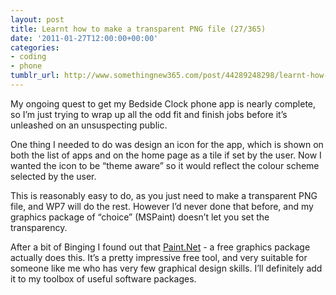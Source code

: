 ```yaml
---
layout: post
title: Learnt how to make a transparent PNG file (27/365)
date: '2011-01-27T12:00:00+00:00'
categories:
- coding
- phone
tumblr_url: http://www.somethingnew365.com/post/44289248298/learnt-how-to-make-a-transparent-png-file-273
---
```

My ongoing quest to get my Bedside Clock phone app is nearly complete, so I’m just trying to wrap up all the odd fit and finish jobs before it’s unleashed on an unsuspecting public.

One thing I needed to do was design an icon for the app, which is shown on both the list of apps and on the home page as a tile if set by the user. Now I wanted the icon to be “theme aware” so it would reflect the colour scheme selected by the user.

This is reasonably easy to do, as you just need to make a transparent PNG file, and WP7 will do the rest. However I’d never done that before, and my graphics package of “choice” (MSPaint) doesn’t let you set the transparency.

After a bit of Binging I found out that [Paint.Net](http://www.getpaint.net/) - a free graphics package actually does this. It’s a pretty impressive free tool, and very suitable for someone like me who has very few graphical design skills. I’ll definitely add it to my toolbox of useful software packages.
